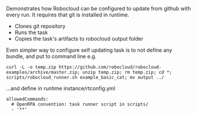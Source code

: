 Demonstrates how Robocloud can be configured to update from github with every run. It requires that git is installed in runtime.

- Clones git repository
- Runs the task
- Copies the task's artifacts to robocloud output folder

Even simpler way to configure self updating task is to not define any bundle, and put to command line e.g.

    curl -L -o temp.zip https://github.com/robocloud/robocloud-examples/archive/master.zip; unzip temp.zip; rm temp.zip; cd *; scripts/robocloud_runner.sh example_basic_cat; mv output ../

...and define in runtime instance/rtconfig.yml

    allowedCommands:
      # OpenRPA convention: task runner script in scripts/
      - '**'

